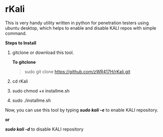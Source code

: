 # rKali
This is very handy utility written in python for penetration testers using ubuntu desktop, which helps to enable and disable KALI repos with simple command.

**Steps to Install**

1. gitclone or download this tool.

    **To gitclone**
    > sudo git clone https://github.com/zWR417H/rKali.git

2. cd rKali

3. sudo chmod +x installme.sh

4. sudo ./installme.sh

Now, you can use this tool by typing ***sudo kali -e*** to enable KALI repository.

**or**

***sudo kali -d*** to disable KALI repository

